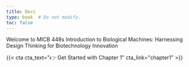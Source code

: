 ```yaml
---
title: Docs
type: book  # Do not modify.
toc: false
---
```


Welcome to MICB 448s Introduction to Biological Machines: Harnessing Design Thinking for Biotechnology Innovation

{{< cta cta_text="👉 Get Started with Chapter 1" cta_link="chapter1" >}}
